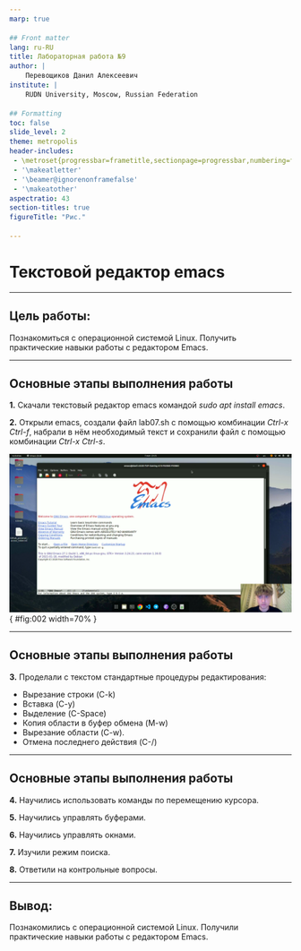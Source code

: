 ```yaml
---
marp: true

## Front matter
lang: ru-RU
title: Лабораторная работа №9
author: |
	Перевощиков Данил Алексеевич
institute: |
	RUDN University, Moscow, Russian Federation

## Formatting
toc: false
slide_level: 2
theme: metropolis
header-includes: 
 - \metroset{progressbar=frametitle,sectionpage=progressbar,numbering=fraction}
 - '\makeatletter'
 - '\beamer@ignorenonframefalse'
 - '\makeatother'
aspectratio: 43
section-titles: true
figureTitle: "Рис."

---
```


# Текстовой редактор emacs

---

## Цель работы:

Познакомиться с операционной системой Linux. Получить практические навыки работы с редактором Emacs.

---

## Основные этапы выполнения работы

**1.** Скачали текстовый редактор emacs командой *sudo apt install emacs*.

**2.** Открыли emacs, создали файл lab07.sh с помощью комбинации *Ctrl-x* *Ctrl-f*, набрали в нём необходимый текст и сохранили файл с помощью комбинации *Ctrl-x* *Ctrl-s*.

![Редактор emacs.](image/02.png){ #fig:002 width=70% }

---

## Основные этапы выполнения работы

**3.** Проделали с текстом стандартные процедуры редактирования:

- Вырезание строки (C-k)
- Вставка (C-y)
- Выделение (C-Space)
- Копия области в буфер обмена (M-w)
- Вырезание области (C-w).
- Отмена последнего действия (C-/)

---

## Основные этапы выполнения работы

**4.** Научились использовать команды по перемещению курсора.

**5.** Научились управлять буферами.

**6.** Научились управлять окнами.

**7.** Изучили режим поиска.

**8.** Ответили на контрольные вопросы.

---

## Вывод:

Познакомились с операционной системой Linux. Получили практические навыки работы с редактором Emacs.